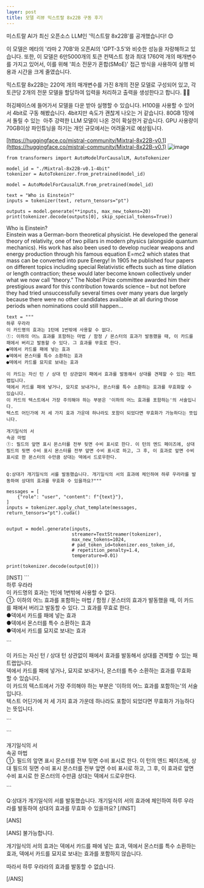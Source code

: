 ```yaml
---
layer: post
title: 모델 리뷰 믹스트랄 8x22B 구동 후기
---
```


미스트랄 AI가 최신 오픈소스 LLM인 '믹스트랄 8x22B'를 공개했습니다! 😊

이 모델은 메타의 '라마 2 70B'와 오픈AI의 'GPT-3.5'와 비슷한 성능을 자랑해하고 있습니다. 또한, 이 모델은 6만5000개의 토큰 컨텍스트 창과 최대 1760억 개의 매개변수를 가지고 있어서, 이를 위해 '희소 전문가 혼합(SMoE)' 접근 방식을 사용하여 실행 비용과 시간을 크게 줄였습니다.

믹스트랄 8x22B는 220억 개의 매개변수를 가진 8개의 전문 모델로 구성되어 있고, 각 토큰당 2개의 전문 모델을 할당하여 입력을 처리하고 출력을 생성한다고 합니다. 🤖✨

허깅페이스에 들어가서 모델을 다운 받아 실행할 수 있습니다. H100을 사용할 수 있어서 4bit로 구동 해봤습니다. 4bit지만 속도가 괜찮게 나오는 거 같습니다. 80GB 1장에서 돌릴 수 있는  아주 강력한 LLM 모델이 나온 것이 확실한거 같습니다. GPU 사용량이 70GB이상 파인튜닝을 하기는 개인 규모에서는 어려울거로 예상됩니다.  

[https://huggingface.co/mistral-community/Mixtral-8x22B-v0.1](https://huggingface.co/mistral-community/Mixtral-8x22B-v0.1)
![image](https://github.com/hypro2/hypro2.github.io/assets/84513149/1d6ef7be-7cd7-4b56-b278-d0ba4124e73c)


```
from transformers import AutoModelForCausalLM, AutoTokenizer

model_id = "./Mixtral-8x22B-v0.1-4bit"
tokenizer = AutoTokenizer.from_pretrained(model_id)

model = AutoModelForCausalLM.from_pretrained(model_id)

text = "Who is Einstein?"
inputs = tokenizer(text, return_tensors="pt")

outputs = model.generate(**inputs, max_new_tokens=20)
print(tokenizer.decode(outputs[0], skip_special_tokens=True))
```

Who is Einstein?  
Einstein was a German-born theoretical physicist. He developed the general theory of relativity, one of two pillars in modern physics (alongside quantum mechanics). His work has also been used to develop nuclear weapons and energy production through his famous equation E=mc2 which states that mass can be converted into pure Energy! In 1905 he published four papers on different topics including special Relativistic effects such as time dilation or length contraction; these would later become known collectively under what we now call “theory.” The Nobel Prize committee awarded him their prestigious award for this contribution towards science – but not before they had tried unsuccessfully several times over many years due largely because there were no other candidates available at all during those periods when nominations could still happen…

```
text = """
하루 우라라
이 카드명의 효과는 1턴에 1번밖에 사용할 수 없다.
①: 이하의 어느 효과를 포함하는 마법 / 함정 / 몬스터의 효과가 발동했을 때, 이 카드를 패에서 버리고 발동할 수 있다. 그 효과를 무효로 한다.
●덱에서 카드를 패에 넣는 효과
●덱에서 몬스터를 특수 소환하는 효과
●덱에서 카드를 묘지로 보내는 효과

이 카드는 자신 턴 / 상대 턴 상관없이 패에서 효과를 발동해서 상대를 견제할 수 있는 패트랩입니다.
덱에서 카드를 패에 넣거나, 묘지로 보내거나, 몬스터를 특수 소환하는 효과를 무효화할 수 있습니다.
이 카드의 텍스트에서 가장 주의해야 하는 부분은 '이하의 어느 효과를 포함하는'의 서술입니다.
텍스트 어딘가에 저 세 가지 효과 가운데 하나라도 포함이 되었다면 무효화가 가능하다는 뜻입니다.

개기일식의 서
속공 마법
①: 필드의 앞면 표시 몬스터를 전부 뒷면 수비 표시로 한다. 이 턴의 엔드 페이즈에, 상대 필드의 뒷면 수비 표시 몬스터를 전부 앞면 수비 표시로 하고, 그 후, 이 효과로 앞면 수비 표시로 한 몬스터의 수만큼 상대는 덱에서 드로우한다.


Q:상대가 개기일식의 서를 발동했습니다. 개기일식의 서의 효과에 체인하여 하루 우라라를 발동하여 상대의 효과를 무효화 수 있을까요?"""

messages = [
    {"role": "user", "content": f"{text}"},
]
inputs = tokenizer.apply_chat_template(messages, return_tensors="pt").cuda()


output = model.generate(inputs,
                        streamer=TextStreamer(tokenizer),
                        max_new_tokens=1024,
                        # pad_token_id=tokenizer.eos_token_id,
                        # repetition_penalty=1.4,
                        temperature=0.01)

print(tokenizer.decode(output[0]))
```

\[INST\] \`\`\`  
하루 우라라  
이 카드명의 효과는 1턴에 1번밖에 사용할 수 없다.  
①: 이하의 어느 효과를 포함하는 마법 / 함정 / 몬스터의 효과가 발동했을 때, 이 카드를 패에서 버리고 발동할 수 있다. 그 효과를 무효로 한다.  
●덱에서 카드를 패에 넣는 효과  
●덱에서 몬스터를 특수 소환하는 효과  
●덱에서 카드를 묘지로 보내는 효과

\`\`\`

이 카드는 자신 턴 / 상대 턴 상관없이 패에서 효과를 발동해서 상대를 견제할 수 있는 패트랩입니다.  
덱에서 카드를 패에 넣거나, 묘지로 보내거나, 몬스터를 특수 소환하는 효과를 무효화할 수 있습니다.  
이 카드의 텍스트에서 가장 주의해야 하는 부분은 '이하의 어느 효과를 포함하는'의 서술입니다.  
텍스트 어딘가에 저 세 가지 효과 가운데 하나라도 포함이 되었다면 무효화가 가능하다는 뜻입니다.

\`\`\`

\`\`\`

개기일식의 서  
속공 마법  
①: 필드의 앞면 표시 몬스터를 전부 뒷면 수비 표시로 한다. 이 턴의 엔드 페이즈에, 상대 필드의 뒷면 수비 표시 몬스터를 전부 앞면 수비 표시로 하고, 그 후, 이 효과로 앞면 수비 표시로 한 몬스터의 수만큼 상대는 덱에서 드로우한다.

\`\`\`

Q:상대가 개기일식의 서를 발동했습니다. 개기일식의 서의 효과에 체인하여 하루 우라라를 발동하여 상대의 효과를 무효화 수 있을까요? \[/INST\]

\[ANS\]

\[ANS\] 불가능합니다.

개기일식의 서의 효과는 덱에서 카드를 패에 넣는 효과, 덱에서 몬스터를 특수 소환하는 효과, 덱에서 카드를 묘지로 보내는 효과를 포함하지 않습니다.

따라서 하루 우라라의 효과를 발동할 수 없습니다.

\[/ANS\]
